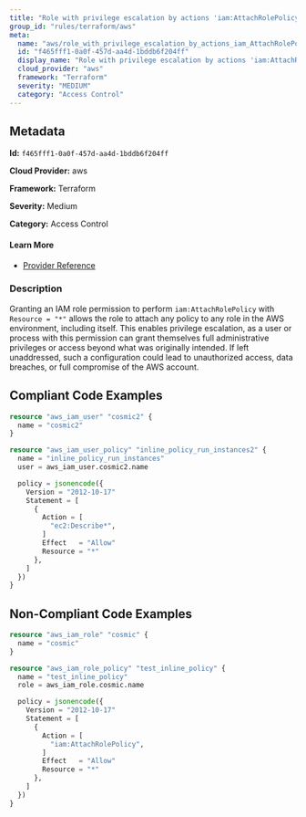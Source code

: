 ```yaml
---
title: "Role with privilege escalation by actions 'iam:AttachRolePolicy'"
group_id: "rules/terraform/aws"
meta:
  name: "aws/role_with_privilege_escalation_by_actions_iam_AttachRolePolicy"
  id: "f465fff1-0a0f-457d-aa4d-1bddb6f204ff"
  display_name: "Role with privilege escalation by actions 'iam:AttachRolePolicy'"
  cloud_provider: "aws"
  framework: "Terraform"
  severity: "MEDIUM"
  category: "Access Control"
---
```

## Metadata

**Id:** `f465fff1-0a0f-457d-aa4d-1bddb6f204ff`

**Cloud Provider:** aws

**Framework:** Terraform

**Severity:** Medium

**Category:** Access Control

#### Learn More

 - [Provider Reference](https://registry.terraform.io/providers/hashicorp/aws/latest/docs/resources/iam_role_policy#policy)

### Description

 Granting an IAM role permission to perform `iam:AttachRolePolicy` with `Resource = "*"` allows the role to attach any policy to any role in the AWS environment, including itself. This enables privilege escalation, as a user or process with this permission can grant themselves full administrative privileges or access beyond what was originally intended. If left unaddressed, such a configuration could lead to unauthorized access, data breaches, or full compromise of the AWS account.


## Compliant Code Examples
```tf
resource "aws_iam_user" "cosmic2" {
  name = "cosmic2"
}

resource "aws_iam_user_policy" "inline_policy_run_instances2" {
  name = "inline_policy_run_instances"
  user = aws_iam_user.cosmic2.name

  policy = jsonencode({
    Version = "2012-10-17"
    Statement = [
      {
        Action = [
          "ec2:Describe*",
        ]
        Effect   = "Allow"
        Resource = "*"
      },
    ]
  })
}

```
## Non-Compliant Code Examples
```tf
resource "aws_iam_role" "cosmic" {
  name = "cosmic"
}

resource "aws_iam_role_policy" "test_inline_policy" {
  name = "test_inline_policy"
  role = aws_iam_role.cosmic.name

  policy = jsonencode({
    Version = "2012-10-17"
    Statement = [
      {
        Action = [
          "iam:AttachRolePolicy",
        ]
        Effect   = "Allow"
        Resource = "*"
      },
    ]
  })
}

```